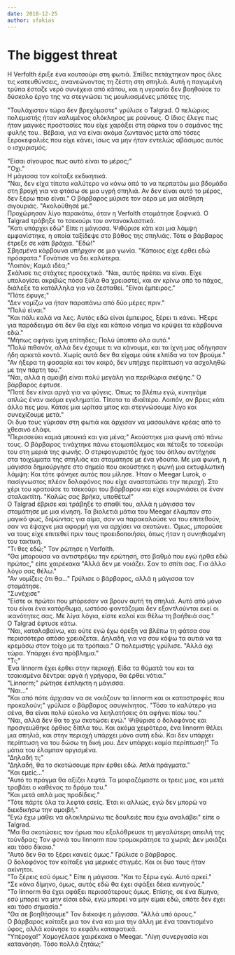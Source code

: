 ```yaml
---
date: 2018-12-25
author: sfakias
---
```

# The biggest threat

Η Verfolth έριξε ένα κουτσούρι στη φωτιά. Σπίθες πετάχτηκαν προς όλες τις
κατευθύνσεις, ανανεώνοντας τη ζέστη στη σπηλιά. Αυτή η παγωμένη τρύπα έσταζε
νερό συνέχεια από κάπου, και η υγρασία δεν βοηθούσε το δύσκολο έργο της να
στεγνώσει τις μουλιασμένες μπότες της.

"Τουλάχιστον τώρα δεν βρεχόμαστε" γρύλισε ο Talgrad. Ο πελώριος πολεμιστής
ήταν καλυμένος ολόκληρος με ρούνους. Ο ίδιος έλεγε πως ήταν μαγικές προστασίες
που είχε χαράξει στη σάρκα του ο σαμάνος της φυλής του.. Βέβαια, για να είναι
ακόμα ζωντανός μετά από τόσες ξεροκεφαλιές που είχε κάνει, ίσως να μην ήταν
εντελώς αβάσιμος αυτός ο ισχυρισμός.

"Είσαι σίγουρος πως αυτό είναι το μέρος;"  
"Όχι."  
Η μάγισσα τον κοίταξε εκδικητικά.  
"Ναι, δεν είχα τίποτα καλύτερο να κάνω από το να περπατάω μια βδομάδα στη
βροχή για να φτάσω σε μια υγρή σπηλιά. Αν δεν είναι αυτό το μέρος, δεν ξέρω
ποιο είναι." O βάρβαρος μύρισε τον αέρα με μια αίσθηση σιγουριάς. "Ακολούθησέ
με."  
Προχώρησαν λίγο παρακάτω, όταν η Verfolth σταμάτησε ξαφνικά. O Talgrad τράβηξε
το τσεκούρι του αντανακλαστικά.  
"Κατι υπάρχει εδώ" Είπε η μάγισσα. Ψιθύρισε κάτι και μια λάμψη εμφανίστηκε, η
οποία ταξίδεψε στο βάθος της σπηλιάς. Τότε ο βάρβαρος έτρεξε σε κάτι βράχια.
"Εδώ!"  
Σβησμένα κάρβουνα υπήρχαν σε μια γωνία. "Κάποιος είχε έρθει εδώ πρόσφατα."
Γονάτισε να δει καλύτερα.  
"Λοιπόν; Καμιά ιδέα;"  
Σκάλισε τις στάχτες προσεχτικά. "Ναι, αυτός πρέπει να είναι. Είχε υπολογίσει
ακριβώς πόσα ξύλα θα χρειαστεί, και αν κρίνω από το πάχος, διάλεξε τα
κατάλληλα για να ζεσταθεί. "Είναι έμπειρος."  
"Πότε έφυγε;"  
"Δεν νομίζω να ήταν παραπάνω από δύο μέρες πριν."  
"Πολύ είναι."  
"Και πάλι καλά να λες. Αυτός εδώ είναι έμπειρος, ξέρει τι κάνει. Ήξερε για
παράδειγμα ότι δεν θα είχε και κάποιο νόημα να κρύψει τα κάρβουνα εδώ."  
"Μήπως αφήνει ίχνη επίτηδες; Πολύ ύποπτο όλο αυτό."  
"Πολύ πιθανόν, αλλά δεν έχουμε τι να κάνουμε, και τα ίχνη μας οδήγησαν ήδη
αρκετά κοντά. Χωρίς αυτά δεν θα είχαμε ούτε ελπίδα να τον βρούμε."  
"Αν ήξερα τη φασαρία και τον καιρό, δεν υπήρχε περίπτωση να ασχοληθώ με την
πάρτη του."  
"Ναι, αλλά η αμοιβή είναι πολύ μεγάλη για περιθώρια σκέψης." Ο βάρβαρος
έφτυσε.  
"Ποτέ δεν είναι αργά για να φύγεις. Όπως το βλέπω εγώ, κυνηγάμε απλώς έναν
ακόμα εγκληματία. Τίποτα το ιδιαίτερο. Λοιπόν, αν βρεις κάτι άλλο πες μου.
Κάτσε μια ωρίτσα μπας και στεγνώσουμε λίγο και συνεχίζουμε μετά."  
Οι δυο τους γύρισαν στη φωτιά και άρχισαν να μασουλάνε κρέας από το χθεσινό
ελάφι.  
"Περισσεύει καμιά μπουκιά και για μένα;" Ακούστηκε μια φωνή από πάνω τους. Ο
βάρβαρος τινάχτηκε πάνω ετοιμοπόλεμος και πέταξε το τσεκούρι του στη μεριά της
φωνής. Ο στριφογυριστός ήχος του όπλου αντήχησε στα τοιχώματα της σπηλιάς και
σταμάτησε με ένα γδούπο. Με μια φωνή, η μάγισσα δημιούργησε στο σημείο που
ακούστηκε η φωνή μια εκτυφλωτική λάμψη: Και τότε φάνηκε αυτός που μίλησε. Ήταν
ο Meegar Lurok, o πασίγνωστος πλέον δολοφόνος που είχε αναστατώσει την
περιοχή. Στο χέρι του κρατούσε το τσεκούρι του βάρβαρου και είχε κουρνιάσει σε
έναν σταλακτίτη. "Καλώς σας βρήκα, υποθέτω!"  
Ο Talgrad έβρισε και τράβηξε το σπαθί του, αλλά η μάγισσα τον σταμάτησε με μια
κίνηση. Τα βιολετιά μάτια του Meegar έλαμπαν στο μαγικό φως, διψώντας για
αίμα, σαν να παρακαλούσε να του επιτεθούν, σαν να έψαχνε μια αφορμή για να
αρχίσει να σκοτώνει. Όμως, μπορούσε να τους είχε επιτεθεί πριν τους
προειδοποιήσει, όπως ήταν η συνηθισμένη του τακτική.  
"Τι θες εδώ;" Τον ρώτησε η Verfolth.  
"Θα μπορούσα να αντιστρέψω την ερώτηση, στο βαθμό που εγώ ήρθα εδώ πρώτος,"
είπε χαιρέκακα "Αλλά δεν με νοιάζει. Σαν το σπίτι σας. Για άλλο λόγο σας
θέλω."  
"Αν νομίζεις ότι θα..." Γρύλισε ο βάρβαρος, αλλά η μάγισσα τον σταμάτησε.  
"Συνέχισε"  
"Είστε οι πρώτοι που μπόρεσαν να βρουν αυτή τη σπηλιά. Αυτό από μόνο του είναι
ένα κατόρθωμα, ωστόσο φαντάζομαι δεν εξαντλούνται εκεί οι ικανότητες σας. Με
λίγα λόγια, είστε καλοί και θέλω τη βοήθειά σας."  
Ο Talgrad έφτυσε κάτω.  
"Ναι, καταλαβαίνω, και ούτε εγώ έχω όρεξη να βλέπω τη φάτσα σου περισσότερο
απόσο χρειάζεται. Δηλαδή, για να σου κόψω τα αυτιά να τα κρεμάσω στον τοίχο με
τα τρόπαια." Ο πολεμιστής γρύλισε. "Αλλά όχι τώρα. Υπάρχει ένα πρόβλημα."  
"Τι;"  
Ένα linnorm έχει έρθει στην περιοχή. Είδα τα θύματά του και τα τσακισμένα
δέντρα: αργά ή γρήγορα, θα έρθει νότια."  
"Linnorm;" ρώτησε έκπληκτη η μάγισσα.  
"Ναι..."  
"Και από πότε άρχισαν να σε νοιάζουν τα linnorm και οι καταστροφές που
προκαλούν;" γρύλισε ο βάρβαρος ασυγκίνητος. "Τόσο το καλύτερο για σένα, θα
είναι πολύ εύκολο να λεηλατήσεις ότι αφήνει πίσω του."  
"Ναι, αλλά δεν θα το χω σκοτώσει εγώ." Ψιθύρισε ο δολοφόνος και προσγειώθηκε
όρθιος δίπλα του. Και ακόμα χειρότερα, ένα linnorm θέλει μια σπηλιά, και στην
περιοχή υπάρχει μόνο αυτή εδώ. Και δεν υπάρχει περίπτωση να του δώσω τη δική
μου. Δεν υπάρχει καμία περίπτωση!" Τα μάτια του έλαμπαν οργισμένα.  
"Δηλαδή τι;"  
"Δηλαδή, θα το σκοτώσουμε πριν έρθει εδώ. Απλά πράγματα."  
"Και εμείς..."  
"Αυτό το πράγμα θα αξίζει λεφτά. Τα μοιραζόμαστε οι τρεις μας, και μετά
τραβάει ο καθένας το δρόμο του."  
"Και μετά απλά μας προδίδεις."  
"Τότε πάρτε όλα τα λεφτά εσείς. Έτσι κι αλλιώς, εγώ δεν μπορώ να διεκδικήσω
την αμοιβή."  
"Εγώ έχω μάθει να ολοκληρώνω τις δουλειές που έχω αναλάβει" είπε ο Talgrad.  
"Μα θα σκοτώσεις τον ήρωα που εξολόθρευσε τη μεγαλύτερη απειλή της τούνδρας;
Τον φονιά του linnorm που τρομοκράτησε τα χωριά; Δεν μοιάζει και τόσο δίκαιο."  
"Αυτό δεν θα το ξέρει κανείς όμως." Γρύλισε ο βάρβαρος.  
Ο δολοφόνος τον κοίταξε για μερικές στιγμές. Και οι δυο τους ήταν ακίνητοι.  
"Το ξέρεις εσύ όμως." Είπε η μάγισσα. "Και το ξέρω εγώ. Αυτό αρκεί."  
"Σε κάνα δίμηνο, όμως, αυτός εδώ θα έχει σφάξει δέκα κυνηγούς."  
"Το linnorm θα έχει σφάξει περισσότερους όμως. Επίσης, σε ένα δίμηνο, εσύ
μπορεί να μην είσαι εδώ, εγώ μπορεί να μην είμαι εδώ, οπότε δεν έχει και τόσο
σημασία."  
"Θα σε βοηθήσουμε" Τον διέκοψε η μάγισσα. "Αλλά υπό όρους."  
Ο βάρβαρος κοίταξε μια τον ένα και μια την άλλη με ένα τσαντισμένο ύφος, αλλά
κούνησε το κεφάλι καταφατικά.  
"Υπέροχα!" Χαμογέλασε χαιρέκακα ο Meegar. "Λίγη συνεργασία και κατανόηση. Τόσο
πολλά ζητάω;"

